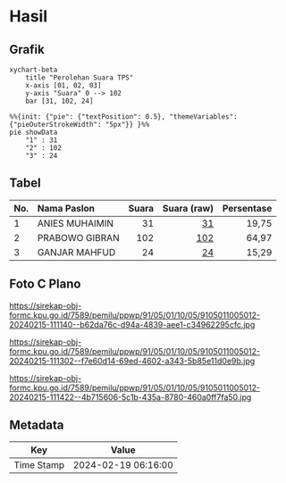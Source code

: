 # Hasil

## Grafik

```mermaid
xychart-beta
    title "Perolehan Suara TPS"
    x-axis [01, 02, 03]
    y-axis "Suara" 0 --> 102
    bar [31, 102, 24]
```

```mermaid
%%{init: {"pie": {"textPosition": 0.5}, "themeVariables": {"pieOuterStrokeWidth": "5px"}} }%%
pie showData
    "1" : 31
    "2" : 102
    "3" : 24
```

## Tabel

| No. | Nama Paslon    | Suara | Suara (raw) | Persentase |
|:--- |:-------------- | -----:| -----------:| ----------:|
| 1   | ANIES MUHAIMIN | 31    | [31][p-1]   | 19,75      |
| 2   | PRABOWO GIBRAN | 102   | [102][p-2]  | 64,97      |
| 3   | GANJAR MAHFUD  | 24    | [24][p-3]   | 15,29      |


[p-1]: https://github.com/gigit-pemilu/pemilu-2024-91-papua/blob/main/pilpres/hitung-suara/sub/91-papua/sub/05-kepulauan-yapen/sub/01-yapen-selatan/sub/1005-serui-kota/sub/012-tps/sub/paslon-1.txt
[p-2]: https://github.com/gigit-pemilu/pemilu-2024-91-papua/blob/main/pilpres/hitung-suara/sub/91-papua/sub/05-kepulauan-yapen/sub/01-yapen-selatan/sub/1005-serui-kota/sub/012-tps/sub/paslon-2.txt
[p-3]: https://github.com/gigit-pemilu/pemilu-2024-91-papua/blob/main/pilpres/hitung-suara/sub/91-papua/sub/05-kepulauan-yapen/sub/01-yapen-selatan/sub/1005-serui-kota/sub/012-tps/sub/paslon-3.txt

## Foto C Plano

https://sirekap-obj-formc.kpu.go.id/7589/pemilu/ppwp/91/05/01/10/05/9105011005012-20240215-111140--b62da76c-d94a-4839-aee1-c34962295cfc.jpg

https://sirekap-obj-formc.kpu.go.id/7589/pemilu/ppwp/91/05/01/10/05/9105011005012-20240215-111302--f7e60d14-69ed-4602-a343-5b85e11d0e9b.jpg

https://sirekap-obj-formc.kpu.go.id/7589/pemilu/ppwp/91/05/01/10/05/9105011005012-20240215-111422--4b715606-5c1b-435a-8780-460a0ff7fa50.jpg


## Metadata

| Key        | Value               |
| ---------- | ------------------- |
| Time Stamp | 2024-02-19 06:16:00 |



